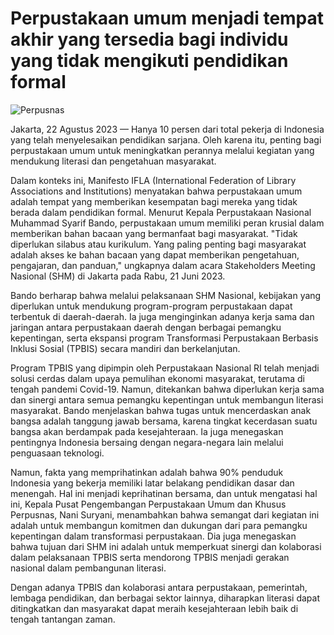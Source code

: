 # Perpustakaan umum menjadi tempat akhir yang tersedia bagi individu yang tidak mengikuti pendidikan formal

![Perpusnas](https://cdn.medcom.id/dynamic/content/2023/06/21/1581466/UzdQDWHTFO.jpg?w=1024)

Jakarta, 22 Agustus 2023 — Hanya 10 persen dari total pekerja di Indonesia yang telah menyelesaikan pendidikan sarjana. Oleh karena itu, penting bagi perpustakaan umum untuk meningkatkan perannya melalui kegiatan yang mendukung literasi dan pengetahuan masyarakat.

Dalam konteks ini, Manifesto IFLA (International Federation of Library Associations and Institutions) menyatakan bahwa perpustakaan umum adalah tempat yang memberikan kesempatan bagi mereka yang tidak berada dalam pendidikan formal. Menurut Kepala Perpustakaan Nasional Muhammad Syarif Bando, perpustakaan umum memiliki peran krusial dalam memberikan bahan bacaan yang bermanfaat bagi masyarakat. "Tidak diperlukan silabus atau kurikulum. Yang paling penting bagi masyarakat adalah akses ke bahan bacaan yang dapat memberikan pengetahuan, pengajaran, dan panduan," ungkapnya dalam acara Stakeholders Meeting Nasional (SHM) di Jakarta pada Rabu, 21 Juni 2023.

Bando berharap bahwa melalui pelaksanaan SHM Nasional, kebijakan yang diperlukan untuk mendukung program-program perpustakaan dapat terbentuk di daerah-daerah. Ia juga menginginkan adanya kerja sama dan jaringan antara perpustakaan daerah dengan berbagai pemangku kepentingan, serta ekspansi program Transformasi Perpustakaan Berbasis Inklusi Sosial (TPBIS) secara mandiri dan berkelanjutan.

Program TPBIS yang dipimpin oleh Perpustakaan Nasional RI telah menjadi solusi cerdas dalam upaya pemulihan ekonomi masyarakat, terutama di tengah pandemi Covid-19. Namun, ditekankan bahwa diperlukan kerja sama dan sinergi antara semua pemangku kepentingan untuk membangun literasi masyarakat. Bando menjelaskan bahwa tugas untuk mencerdaskan anak bangsa adalah tanggung jawab bersama, karena tingkat kecerdasan suatu bangsa akan berdampak pada kesejahteraan. Ia juga menegaskan pentingnya Indonesia bersaing dengan negara-negara lain melalui penguasaan teknologi.

Namun, fakta yang memprihatinkan adalah bahwa 90% penduduk Indonesia yang bekerja memiliki latar belakang pendidikan dasar dan menengah. Hal ini menjadi keprihatinan bersama, dan untuk mengatasi hal ini, Kepala Pusat Pengembangan Perpustakaan Umum dan Khusus Perpusnas, Nani Suryani, menambahkan bahwa semangat dari kegiatan ini adalah untuk membangun komitmen dan dukungan dari para pemangku kepentingan dalam transformasi perpustakaan. Dia juga menegaskan bahwa tujuan dari SHM ini adalah untuk memperkuat sinergi dan kolaborasi dalam pelaksanaan TPBIS serta mendorong TPBIS menjadi gerakan nasional dalam pembangunan literasi.

Dengan adanya TPBIS dan kolaborasi antara perpustakaan, pemerintah, lembaga pendidikan, dan berbagai sektor lainnya, diharapkan literasi dapat ditingkatkan dan masyarakat dapat meraih kesejahteraan lebih baik di tengah tantangan zaman.
